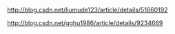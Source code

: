 http://blog.csdn.net/liumude123/article/details/51660192


http://blog.csdn.net/gghu1986/article/details/9234669

